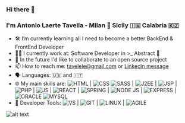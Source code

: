 ### Hi there 👋
### I'm Antonio Laerte Tavella - Milan 🏴󠁧󠁢󠁥󠁮󠁧󠁿  Sicily 🇮🇲 Calabria 🇰🇿

- 🛠 I’m currently learning all I need to become a better BackEnd & FrontEnd Developer
- 👨‍💻 I currently work at: Software Developer in >_ Abstract 🚀 
- 👯 In the future I'd like to collaborate to an open source project
- 📫 How to reach me: tavelele@gmail.com or <a href="https://it.linkedin.com/in/antonio-laerte-tavella-68181a33" target="_blank" >Linkedin message</a>
- :speaking_head: Languages: :us: and :it:	
- 🌐 My main skills are: 
![HTML](https://user-images.githubusercontent.com/77243049/132858661-c981d7f4-c3be-4540-8a17-ae3a44ba5d27.png) | 
![CSS](https://user-images.githubusercontent.com/24848860/142672309-4f3efa87-d226-41f2-a20b-2274dbd6786b.png) 
![SASS](https://user-images.githubusercontent.com/77243049/132858718-30113c4d-11cb-4cb7-a1f9-3355d464a8d5.png) | 
![J2EE](https://user-images.githubusercontent.com/24848860/142673095-4b038d38-4e1e-488c-af4e-a56021c587c7.png) | 
![JSP](https://user-images.githubusercontent.com/24848860/142673244-35d27d43-ac5e-412e-9811-072ae83afd94.png) | 
![PHP](https://user-images.githubusercontent.com/24848860/142673345-ceabc089-ff5e-4286-b7fb-33a8a8a61ad8.png) | 
![JS](https://user-images.githubusercontent.com/77243049/132858750-7009a8b0-6efb-4450-a813-1aee15638202.png) | 
![REACT](https://user-images.githubusercontent.com/77243049/132858849-6b6854d9-2b20-47e9-a541-e040bdd6d782.png) | 
![SPRING](https://user-images.githubusercontent.com/24848860/142673652-691861cf-5ff6-4448-8872-d75144af6026.png) |
![NODE JS](https://user-images.githubusercontent.com/24848860/142673753-da14807f-46a5-48fa-87c2-ffb39e1a362b.png) | 
![EXPRESS](https://user-images.githubusercontent.com/24848860/142674071-2af90a0b-72db-4d56-9b5e-6bac3ecfc74c.png) |
![ORACLE](https://user-images.githubusercontent.com/24848860/142675259-20626b29-3a5a-41dd-bed4-125327fa83cb.png)
![MYSQL](https://user-images.githubusercontent.com/24848860/142675512-ed070f40-f36d-4363-ab6b-8d813a3ed220.png)
 - 🔧 Developer Tools:
 ![VS](https://user-images.githubusercontent.com/24848860/142676043-a3c12a05-ab3e-4da4-803d-4907e496cd08.png) | 
 ![GIT](https://user-images.githubusercontent.com/24848860/142676194-a187a9be-1a07-4d95-82f8-8fe688ebf038.png) | 
 ![LINUX](https://user-images.githubusercontent.com/24848860/142676504-709c1c8f-79da-4357-b96f-e760bb48f3ac.png) | 
 ![AGILE](https://user-images.githubusercontent.com/77243049/132858607-27c0d9fd-56cc-4886-8ed7-e85e92b1a34e.png) 


![alt text](https://media4.giphy.com/media/zOvBKUUEERdNm/giphy.gif?cid=ecf05e472d3f3ab651b61dec4948a2aece093e7f6d993c6a&rid=giphy.gif "alt text")








